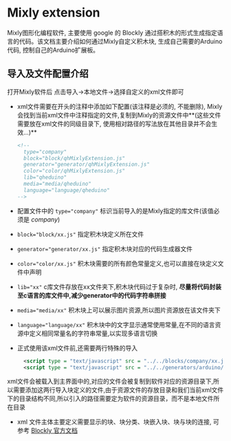 # Mixly extension

Mixly图形化编程软件, 主要使用 google 的 Blockly 通过搭积木的形式生成指定语言的代码。该文档主要介绍如何通过Mixly自定义积木块, 生成自己需要的Arduino代码, 控制自己的Arduino扩展板。

## 导入及文件配置介绍

打开Mixly软件后 点击导入->本地文件->选择自定义的xml文件即可

- xml文件需要在开头的注释中添加如下配置(该注释是必须的, 不能删除), Mixly会找到当前xml文件中注释指定的文件,复制到Mixly的资源文件中**(这些文件需要放在xml文件的同级目录下, 使用相对路径的写法放在其他目录并不会生效...)**

  ``` xml
  <!--
    type="company"
    block="block/qhMixlyExtension.js"
    generator="generator/qhMixlyExtension.js"
    color="color/qhMixlyExtension.js"
    lib="qheduino"
    media="media/qheduino"
    language="language/qheduino"
  -->
  ```

- 配置文件中的 ``type="company"`` 标识当前导入的是Mixly指定的库文件(该值必须是 *company*)

- ``block="block/xx.js"`` 指定积木块定义所在文件

- ``generator="generator/xx.js"`` 指定积木块对应的代码生成器文件

- ``color="color/xx.js"`` 积木块需要的所有颜色常量定义,也可以直接在块定义文件中声明

- ``lib="xx"`` c库文件存放在xx文件夹下,积木块代码过于复杂时, **尽量将代码封装至c语言的库文件中,减少generator中的代码字符串拼接**

- ``media="media/xx"`` 积木块上可以展示图片资源,所以图片资源放在该文件夹下

- ``language="language/xx"`` 积木块中的文字显示通常使用常量,在不同的语言资源中定义相同常量名的字符串常量,以实现多语言切换

- 正式使用该xml文件前,还需要两行特殊的导入

  ``` xml
    <script type = "text/javascript" src = "../../blocks/company/xx.js"></script>
    <script type = "text/javascript" src = "../../generators/arduino/company/xx.js"></script>
  ```

xml文件会被载入到主界面中的,对应的文件会被复制到软件对应的资源目录下,所以需要添加这两行导入块定义的文件,由于资源文件的存放目录和我们当前xml文件下的目录结构不同,所以引入的路径需要定为软件的资源目录，而不是本地文件所在目录

- xml 文件主体主要定义需要显示的块、块分类、块嵌入块、块与块的连接, 可参考 [Blockly 官方文档](https://developers.google.cn/blockly/guides/configure/web/toolbox)
